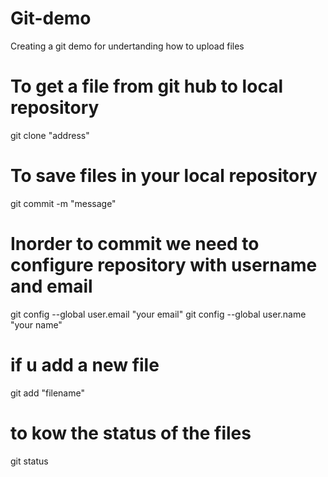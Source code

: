 # Git-demo
Creating a git demo for undertanding how to upload files

# To get a file from git hub to local repository
git clone "address"

# To save files in your local repository
git commit -m "message"

# Inorder to commit we need to configure repository with username and email
git config --global user.email "your email"
git config --global user.name "your name"

# if u add a new file
git add "filename"

# to kow the status of the files
git status
